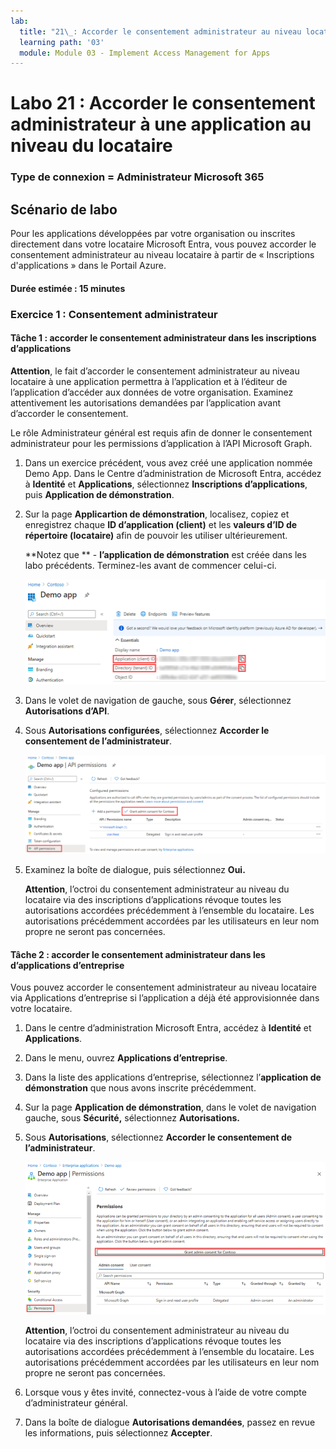 ```yaml
---
lab:
  title: "21\_: Accorder le consentement administrateur au niveau locataire à une application"
  learning path: '03'
  module: Module 03 - Implement Access Management for Apps
---
```


# Labo 21 : Accorder le consentement administrateur à une application au niveau du locataire

### Type de connexion = Administrateur Microsoft 365

## Scénario de labo

Pour les applications développées par votre organisation ou inscrites directement dans votre locataire Microsoft Entra, vous pouvez accorder le consentement administrateur au niveau locataire à partir de « Inscriptions d'applications » dans le Portail Azure.

#### Durée estimée : 15 minutes

### Exercice 1 : Consentement administrateur

#### Tâche 1 : accorder le consentement administrateur dans les inscriptions d’applications

   **Attention**, le fait d’accorder le consentement administrateur au niveau locataire à une application permettra à l’application et à l’éditeur de l’application d’accéder aux données de votre organisation. Examinez attentivement les autorisations demandées par l’application avant d’accorder le consentement.

Le rôle Administrateur général est requis afin de donner le consentement administrateur pour les permissions d’application à l’API Microsoft Graph.

1. Dans un exercice précédent, vous avez créé une application nommée Demo App. Dans le Centre d’administration de Microsoft Entra, accédez à **Identité** et **Applications**, sélectionnez **Inscriptions d’applications**, puis **Application de démonstration**.

2. Sur la page **Applicartion de démonstration**, localisez, copiez et enregistrez chaque **ID d’application (client)** et les **valeurs d’ID de répertoire (locataire)** afin de pouvoir les utiliser ultérieurement.

    **Notez que ** - **l’application de démonstration** est créée dans les labo précédents. Terminez-les avant de commencer celui-ci.

    ![Capture d’écran affichant la page de l’application de démonstration avec l’ID de répertoire mis en surbrillance](./media/lp3-mod3-demo-app-directory-id.png)

3. Dans le volet de navigation de gauche, sous **Gérer**, sélectionnez **Autorisations d’API**.

4. Sous **Autorisations configurées**, sélectionnez **Accorder le consentement de l’administrateur**.

    ![Capture d’écran affichant la page d’autorisation de l’API avec le consentement d’administrateur pour Contoso mis en surbrillance](./media/lp3-mod3-api-permissions-admin-consent.png)

5. Examinez la boîte de dialogue, puis sélectionnez **Oui.**

   **Attention**, l’octroi du consentement administrateur au niveau du locataire via des inscriptions d’applications révoque toutes les autorisations accordées précédemment à l’ensemble du locataire. Les autorisations précédemment accordées par les utilisateurs en leur nom propre ne seront pas concernées.

#### Tâche 2 : accorder le consentement administrateur dans les d’applications d’entreprise

Vous pouvez accorder le consentement administrateur au niveau locataire via Applications d’entreprise si l’application a déjà été approvisionnée dans votre locataire.

1. Dans le centre d’administration Microsoft Entra, accédez à **Identité** et **Applications**.

2. Dans le menu, ouvrez **Applications d’entreprise**.

3. Dans la liste des applications d’entreprise, sélectionnez l’**application de démonstration** que nous avons inscrite précédemment.

4. Sur la page **Application de démonstration**, dans le volet de navigation gauche, sous **Sécurité,** sélectionnez **Autorisations.**

5. Sous **Autorisations**, sélectionnez **Accorder le consentement de l’administrateur**.

    ![Capture d’écran affichant la page d’autorisation de Demo app avec le consentement d’administrateur pour Contoso mis en surbrillance](./media/lp3-mod3-grant-admin-consent-in-enterprise-app.png)

   **Attention**, l’octroi du consentement administrateur au niveau du locataire via des inscriptions d’applications révoque toutes les autorisations accordées précédemment à l’ensemble du locataire. Les autorisations précédemment accordées par les utilisateurs en leur nom propre ne seront pas concernées.

6. Lorsque vous y êtes invité, connectez-vous à l’aide de votre compte d’administrateur général.

7. Dans la boîte de dialogue **Autorisations demandées**, passez en revue les informations, puis sélectionnez **Accepter**.
